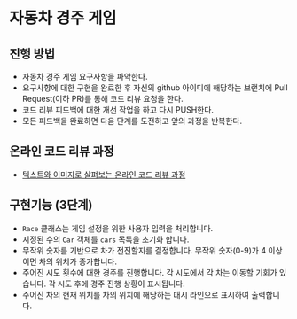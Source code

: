 # 자동차 경주 게임
## 진행 방법
* 자동차 경주 게임 요구사항을 파악한다.
* 요구사항에 대한 구현을 완료한 후 자신의 github 아이디에 해당하는 브랜치에 Pull Request(이하 PR)를 통해 코드 리뷰 요청을 한다.
* 코드 리뷰 피드백에 대한 개선 작업을 하고 다시 PUSH한다.
* 모든 피드백을 완료하면 다음 단계를 도전하고 앞의 과정을 반복한다.

## 온라인 코드 리뷰 과정
* [텍스트와 이미지로 살펴보는 온라인 코드 리뷰 과정](https://github.com/next-step/nextstep-docs/tree/master/codereview)


## 구현기능 (3단계)
- `Race` 클래스는 게임 설정을 위한 사용자 입력을 처리합니다.
- 지정된 수의 `Car` 객체를 `cars` 목록을 초기화 합니다.
- 무작위 숫자를 기반으로 차가 전진할지를 결정합니다. 무작위 숫자(0-9)가 4 이상이면 차의 위치가 증가합니다.
- 주어진 시도 횟수에 대한 경주를 진행합니다. 각 시도에서 각 차는 이동할 기회가 있습니다. 각 시도 후에 경주 진행 상황이 표시됩니다.
- 주어진 차의 현재 위치를 차의 위치에 해당하는 대시 라인으로 표시하여 출력합니다.

